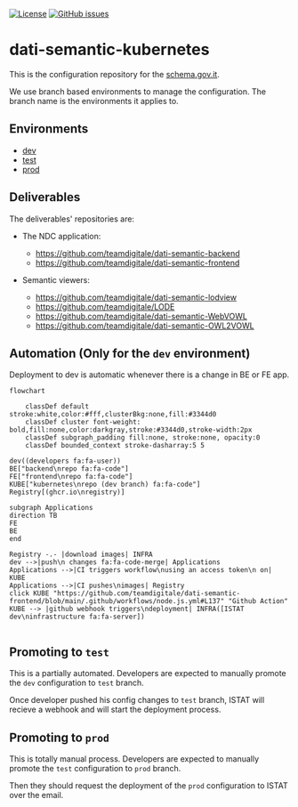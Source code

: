 [![License](https://img.shields.io/badge/License-BSD_3--Clause-blue.svg)](https://github.com/teamdigitale/dati-semantic-kubernetes/blob/main/LICENSE)
[![GitHub issues](https://img.shields.io/github/issues/teamdigitale/dati-semantic-kubernetes.svg)](https://github.com/teamdigitale/dati-semantic-kubernetes/issues)

# dati-semantic-kubernetes

This is the configuration repository for the [schema.gov.it](schema.gov.it).

We use branch based environments to manage the configuration. The branch name is the environments it applies to.

## Environments

- [dev](https://github.com/teamdigitale/dati-semantic-kubernetes/tree/dev)
- [test](https://github.com/teamdigitale/dati-semantic-kubernetes/tree/test)
- [prod](https://github.com/teamdigitale/dati-semantic-kubernetes/tree/prod)

## Deliverables

The deliverables' repositories are:

- The NDC application:
  - https://github.com/teamdigitale/dati-semantic-backend
  - https://github.com/teamdigitale/dati-semantic-frontend

- Semantic viewers:
  - https://github.com/teamdigitale/dati-semantic-lodview
  - https://github.com/teamdigitale/LODE
  - https://github.com/teamdigitale/dati-semantic-WebVOWL
  - https://github.com/teamdigitale/dati-semantic-OWL2VOWL

## Automation (Only for the `dev` environment)

Deployment to dev is automatic whenever there is a change in BE or FE app.

```mermaid
flowchart

    classDef default stroke:white,color:#fff,clusterBkg:none,fill:#3344d0
    classDef cluster font-weight: bold,fill:none,color:darkgray,stroke:#3344d0,stroke-width:2px
    classDef subgraph_padding fill:none, stroke:none, opacity:0
    classDef bounded_context stroke-dasharray:5 5

dev((developers fa:fa-user))
BE["backend\nrepo fa:fa-code"]
FE["frontend\nrepo fa:fa-code"]
KUBE["kubernetes\nrepo (dev branch) fa:fa-code"]
Registry[(ghcr.io\nregistry)]

subgraph Applications
direction TB
FE
BE
end

Registry -.- |download images| INFRA
dev -->|push\n changes fa:fa-code-merge| Applications
Applications -->|CI triggers workflow\nusing an access token\n on| KUBE
Applications -->|CI pushes\nimages| Registry
click KUBE "https://github.com/teamdigitale/dati-semantic-frontend/blob/main/.github/workflows/node.js.yml#L137" "Github Action"
KUBE --> |github webhook triggers\ndeployment| INFRA([ISTAT dev\ninfrastructure fa:fa-server])


```

## Promoting to `test`

This is a partially automated. Developers are expected to manually promote the `dev` configuration to `test` branch.

Once developer pushed his config changes to `test` branch, ISTAT will recieve a webhook and will start the deployment
process.

## Promoting to `prod`

This is totally manual process. 
Developers are expected to manually promote the `test` configuration to `prod` branch.

Then they should request the deployment of the `prod` configuration to ISTAT over the email.
